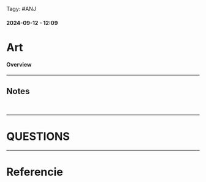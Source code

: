  Tagy: #ANJ 
#### 2024-09-12 - 12:09

# Art

#### Overview

****

## Notes

<br>

****

# QUESTIONS

****

# Referencie
